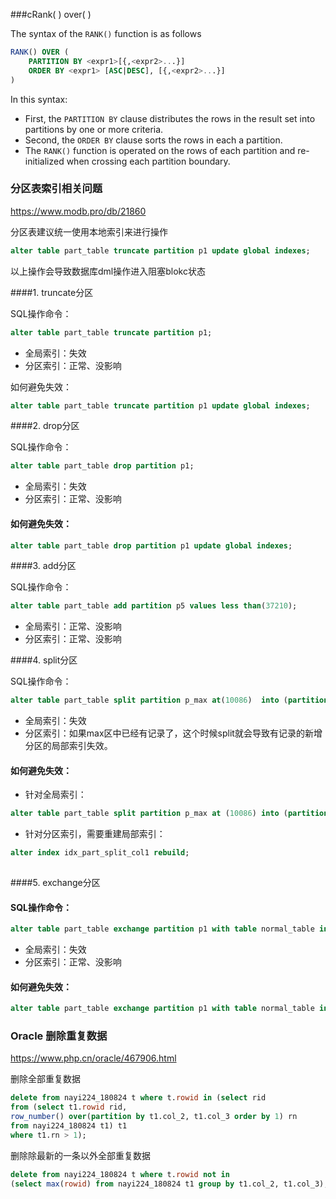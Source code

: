 ###cRank( ) over( )

The syntax of the `RANK()` function is as follows

```sql
RANK() OVER (
	PARTITION BY <expr1>[{,<expr2>...}]
	ORDER BY <expr1> [ASC|DESC], [{,<expr2>...}]
)
```

In this syntax:

- First, the `PARTITION BY` clause distributes the rows in the result set into partitions by one or more criteria.
- Second, the `ORDER BY` clause sorts the rows in each a partition.
- The `RANK()` function is operated on the rows of each partition and re-initialized when crossing each partition boundary.



### 分区表索引相关问题

https://www.modb.pro/db/21860

分区表建议统一使用本地索引来进行操作

```sql
alter table part_table truncate partition p1 update global indexes;	
```

以上操作会导致数据库dml操作进入阻塞blokc状态



####1. truncate分区

SQL操作命令：

```sql
alter table part_table truncate partition p1;	
```

- 全局索引：失效
- 分区索引：正常、没影响

如何避免失效：

```sql
alter table part_table truncate partition p1 update global indexes;	
```

####2. drop分区

SQL操作命令：

```sql
alter table part_table drop partition p1;	
```

- 全局索引：失效
- 分区索引：正常、没影响

#### 如何避免失效：

```sql
alter table part_table drop partition p1 update global indexes;	 
```

####3. add分区

SQL操作命令：

```sql
alter table part_table add partition p5 values less than(37210);	 	
```

- 全局索引：正常、没影响
- 分区索引：正常、没影响

####4. split分区

SQL操作命令：

```sql
alter table part_table split partition p_max at(10086)  into (partition p6,partition p_max); 	 	
```

- 全局索引：失效
- 分区索引：如果max区中已经有记录了，这个时候split就会导致有记录的新增分区的局部索引失效。

#### 如何避免失效：

- 针对全局索引：

```sql
alter table part_table split partition p_max at (10086) into (partition p6,partition p_max) update global indexes;	
```

- 针对分区索引，需要重建局部索引：

```sql
alter index idx_part_split_col1 rebuild; 
	 
```

####5. exchange分区

#### SQL操作命令：

```sql
alter table part_table exchange partition p1 with table normal_table including indexes;	 	
```

- 全局索引：失效
- 分区索引：正常、没影响

#### 如何避免失效：

```sql
alter table part_table exchange partition p1 with table normal_table including indexes update global indexes;	 	 
```



### Oracle 删除重复数据

https://www.php.cn/oracle/467906.html

删除全部重复数据

```sql
delete from nayi224_180824 t where t.rowid in (select rid 
from (select t1.rowid rid,
row_number() over(partition by t1.col_2, t1.col_3 order by 1) rn 
from nayi224_180824 t1) t1 
where t1.rn > 1);
```



删除除最新的一条以外全部重复数据

```sql
delete from nayi224_180824 t where t.rowid not in
(select max(rowid) from nayi224_180824 t1 group by t1.col_2, t1.col_3);
```

